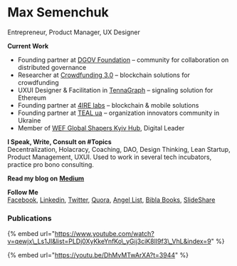 # Max Semenchuk

Entrepreneur, Product Manager, UX Designer

**Current Work**  
- Founding partner at [DGOV Foundation](https://dgov.foundation/) – community for collaboration on distributed governance  
- Researcher at [Crowdfunding 3.0](https://crowdfunding3.com/) – blockchain solutions for crowdfunding  
- UXUI Designer & Facilitation in [TennaGraph](https://ethsignals.gitbook.io/wiki/) – signaling solution for Ethereum  
- Founding partner at [4IRE labs](http://4irelabs.com/) – blockchain & mobile solutions  
- Founding partner at [TEAL ua](http://teal-ua.org/) – organization innovators community in Ukraine  
- Member of [WEF Global Shapers Kyiv Hub](http://globalshapers.kyiv.ua/), Digital Leader   
  
**I Speak, Write, Consult on \#Topics**  
Decentralization, Holacracy, Coaching, DAO, Design Thinking, Lean Startup, Product Management, UXUI. Used to work in several tech incubators, practice pro bono consulting.  
  
**Read my blog on** [**Medium**](https://medium.com/@maxsemenchuk)  
  
**Follow Me**  
[Facebook](https://www.facebook.com/max.semenchuk), [Linkedin](http://linkedin.com/in/maxsemenchuk/), [Twitter](https://twitter.com/maxsemenchuk), [Quora](https://www.quora.com/profile/Max-Semenchuk), [Angel List](https://angel.co/max-semenchuk), [Bibla Books](http://bibla.ru/maxsemenchuk/), [SlideShare](https://www.slideshare.net/maxsemenchuk)

### Publications

{% embed url="https://www.youtube.com/watch?v=qewjx\_Ls1JI&list=PLDj0XyKkeYnfKo\_yGij3ciK8lI9f3\_VhL&index=9" %}

{% embed url="https://youtu.be/DhMvMTwArXA?t=3944" %}



